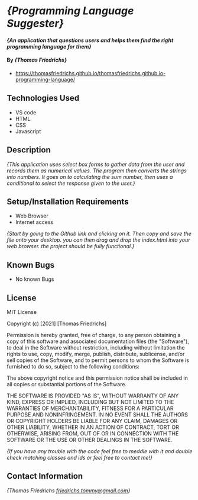 # _{Programming Language Suggester}_

#### _{An application that questions users and helps them find the right programming language for them}_

#### By _**{Thomas Friedrichs}**_

* https://thomasfriedrichs.github.io/thomasfriedrichs.github.io-programming-language/

## Technologies Used

* VS code
* HTML
* CSS
* Javascript

## Description

_{This application uses select box forms to gather data from the user and records them as numerical values. The program then converts the strings into numbers. It goes on to calculating the sum number, then uses a conditional to select the response given to the user.}_

## Setup/Installation Requirements

* Web Browser 
* Internet access


_{Start by going to the Github link and clicking on it. Then copy and save the file onto your desktop. you can then drag and drop the index.html into your web browser. the project should be fully functional.}_

## Known Bugs

* No known Bugs

## License

MIT License

Copyright (c) [2021] [Thomas Friedrichs]

Permission is hereby granted, free of charge, to any person obtaining a copy
of this software and associated documentation files (the "Software"), to deal
in the Software without restriction, including without limitation the rights
to use, copy, modify, merge, publish, distribute, sublicense, and/or sell
copies of the Software, and to permit persons to whom the Software is
furnished to do so, subject to the following conditions:

The above copyright notice and this permission notice shall be included in all
copies or substantial portions of the Software.

THE SOFTWARE IS PROVIDED "AS IS", WITHOUT WARRANTY OF ANY KIND, EXPRESS OR
IMPLIED, INCLUDING BUT NOT LIMITED TO THE WARRANTIES OF MERCHANTABILITY,
FITNESS FOR A PARTICULAR PURPOSE AND NONINFRINGEMENT. IN NO EVENT SHALL THE
AUTHORS OR COPYRIGHT HOLDERS BE LIABLE FOR ANY CLAIM, DAMAGES OR OTHER
LIABILITY, WHETHER IN AN ACTION OF CONTRACT, TORT OR OTHERWISE, ARISING FROM,
OUT OF OR IN CONNECTION WITH THE SOFTWARE OR THE USE OR OTHER DEALINGS IN THE
SOFTWARE.

_{If you have any trouble with the code feel free to meddle with it and double check matching classes and ids or feel free to contact me!}_

## Contact Information

_{Thomas Friedrichs friedrichs.tommy@gmail.com}_
